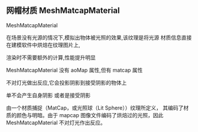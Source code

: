 ## 网帽材质 MeshMatcapMaterial

MeshMatcapMaterial

在场景没有光源的情况下,模拟出物体被光照的效果,该纹理是将光源 材质信息直接在建模软件中烘焙在纹理图片上,

渲染时不需要额外的计算,性能提升明显

MeshMatcapMaterial 没有 aoMap 属性,但有 matcap 属性

不对灯光做出反应,它会投影阴影到接受阴影的物体上

单不会产生自身阴影 或者是接受阴影

由一个材质捕捉（MatCap，或光照球（Lit Sphere））纹理所定义，
其编码了材质的颜色与明暗。由于 mapcap 图像文件编码了烘焙过的光照，因此 MeshMatcapMaterial 不对灯光作出反应。
